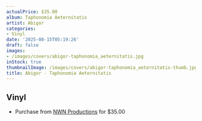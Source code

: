 ```yaml
---
actualPrice: $35.00
album: Taphonomia Aeternitatis
artist: Abigor
categories:
- Vinyl
date: '2025-08-15T05:19:26'
draft: false
images:
- /images/covers/abigor-taphonomia_aeternitatis.jpg
inStock: true
thumbnailImage: /images/covers/abigor-taphonomia_aeternitatis-thumb.jpg
title: Abigor - Taphonomia Aeternitatis
---
```


## Vinyl
* Purchase from [NWN Productions](http://shop.nwnprod.com/index.php?route=product/product&path=75&product_id=61033&sort=pd.name&order=ASC) for $35.00
